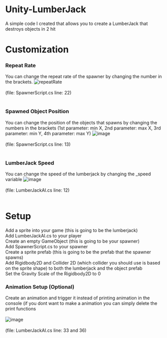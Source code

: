 # Unity-LumberJack
A simple code I created that allows you to create a LumberJack that destroys objects in 2 hit
# Customization
### Repeat Rate
You can change the repeat rate of the spawner by changing the number in the brackets.
![repeatRate](https://user-images.githubusercontent.com/68500648/153716711-2a99fda9-491a-4017-9c2c-1e3ce891a574.png)<br/> <br>
(file: SpawnerScript.cs line: 22) <br/><br>
### Spawned Object Position
You can change the position of the objects that spawns by changing the numbers in the brackets (1st parameter: min X, 2nd parameter: max X, 3rd parameter: min Y, 4th parameter: max Y)
![image](https://user-images.githubusercontent.com/68500648/153717015-96873720-497a-4bbb-b6cb-57d632667ca6.png)<br/><br>
(file: SpawnerScript.cs line: 13) <br/><br>
### LumberJack Speed
You can change the speed of the lumberjack by changing the _speed variable
![image](https://user-images.githubusercontent.com/68500648/153717164-4138f3b9-457a-4114-9b3a-c1ba4665037e.png)<br/><br>
(file: LumberJackAI.cs line: 12) <br/><br>
# Setup
Add a sprite into your game (this is going to be the lumberjack)\
Add LumberJackAI.cs to your player\
Create an empty GameObject (this is going to be your spawner)\
Add SpawnerScript.cs to your spawner\
Create a sprite prefab (this is going to be the prefab that the spawner spawns)\
Add Rigidbody2D and Collider 2D (which collider you should use is based on the sprite shape) to both the lumberjack and the object prefab\
Set the Gravity Scale of the Rigidbody2D to 0
### Animation Setup (Optional)
Create an animation and trigger it instead of printing animation in the console (if you dont want to make a animation you can simply delete the print functions <br/> <br>
![image](https://user-images.githubusercontent.com/68500648/153717790-001968f0-88aa-4567-a25b-2286b2b34825.png) <br/><br>
(file: LumberJackAI.cs line: 33 and 36)
